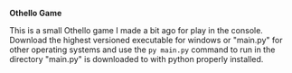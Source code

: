 **Othello Game**

This is a small Othello game I made a bit ago for play in the console. Download the highest versioned executable for windows or "main.py" for other operating systems and use the `py main.py` command to run in the directory "main.py" is downloaded to with python properly installed.
